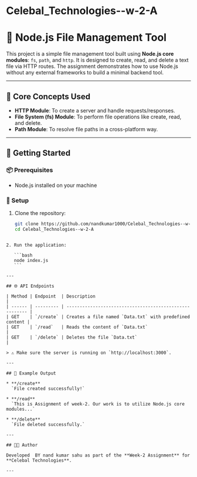 ﻿# Celebal_Technologies--w-2-A


# 📁 Node.js File Management Tool 

This project is a simple file management tool built using **Node.js core modules**: `fs`, `path`, and `http`. It is designed to create, read, and delete a text file via HTTP routes. The assignment demonstrates how to use Node.js without any external frameworks to build a minimal backend tool.

---

## 🔧 Core Concepts Used

- **HTTP Module**: To create a server and handle requests/responses.
- **File System (fs) Module**: To perform file operations like create, read, and delete.
- **Path Module**: To resolve file paths in a cross-platform way.

---

## 🚀 Getting Started

### 📦 Prerequisites

- Node.js installed on your machine

### 📂 Setup

1. Clone the repository:
   ```bash
   git clone https://github.com/nandkumar1000/Celebal_Technologies--w-2-A.git
   cd Celebal_Technologies--w-2-A
````

2. Run the application:

   ```bash
   node index.js
   ```

---

## 🌐 API Endpoints

| Method | Endpoint  | Description                                             |
| ------ | --------- | ------------------------------------------------------- |
| GET    | `/create` | Creates a file named `Data.txt` with predefined content |
| GET    | `/read`   | Reads the content of `Data.txt`                         |
| GET    | `/delete` | Deletes the file `Data.txt`                             |

> ⚠️ Make sure the server is running on `http://localhost:3000`.

---

## 📁 Example Output

* **/create**
  `File created successfully!`

* **/read**
  `This is Assignment of week-2. Our work is to utilize Node.js core modules...`

* **/delete**
  `File deleted successfully.`

---

## 🧑‍💻 Author

Developed  BY nand kumar sahu as part of the **Week-2 Assignment** for **Celebal Technologies**.

---



